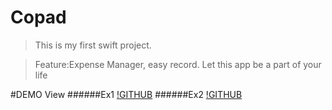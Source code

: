 # Copad
>This is my first swift project.

>Feature:Expense Manager, easy record. Let this app be a part of your life

#DEMO View
######Ex1
[!GITHUB](https://github.com/chelomg/Copad/blob/master/count.png)
######Ex2
[!GITHUB](https://github.com/chelomg/Copad/blob/master/setting.png)
